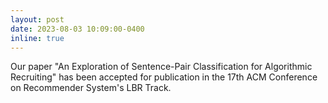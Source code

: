 ```yaml
---
layout: post
date: 2023-08-03 10:09:00-0400
inline: true
---
```

Our paper "An Exploration of Sentence-Pair Classification for Algorithmic Recruiting" has been accepted for publication in the 17th ACM Conference on Recommender System's LBR Track. 
